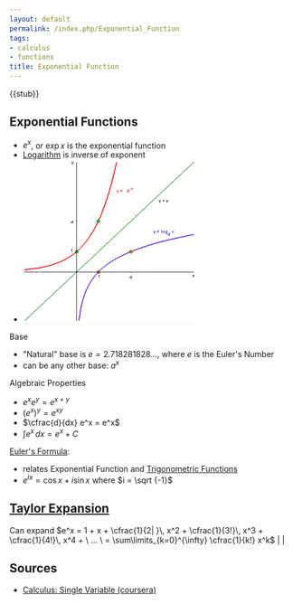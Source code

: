 ```yaml
---
layout: default
permalink: /index.php/Exponential_Function
tags:
- calculus
- functions
title: Exponential Function
---
```

{{stub}}

## Exponential Functions
- $e^x$, or $\exp x$ is the exponential function
- [Logarithm](Logarithm) is inverse of exponent
- <img src="https://raw.githubusercontent.com/alexeygrigorev/wiki-figures/master/crs/calc/exp-log.png" alt="Image">


Base
- "Natural" base is $e = 2.718281828...$, where $e$ is the Euler's Number
- can be any other base: $a^x$


Algebraic Properties 
- $e^x e^y = e^{x + y}$
- $(e^x)^y = e^{xy}$
- $\cfrac{d}{dx} e^x = e^x$
- $\int e^x\, dx = e^x + C$


[Euler's Formula](Euler's_Formula):
- relates Exponential Function and [Trigonometric Functions](Trigonometric_Functions)
- $e^{ix} = \cos x + i \sin x$ where $i = \sqrt {-1}$


## [Taylor Expansion](Taylor_Series)
Can expand $e^x = 1 + x + \cfrac{1}{2|  }\, x^2 + \cfrac{1}{3!}\, x^3 + \cfrac{1}{4!}\, x^4 + \ ... \ = \sum\limits_{k=0}^{\infty} \cfrac{1}{k!} x^k$ | |
## Sources
- [Calculus: Single Variable (coursera)](Calculus__Single_Variable_(coursera))
